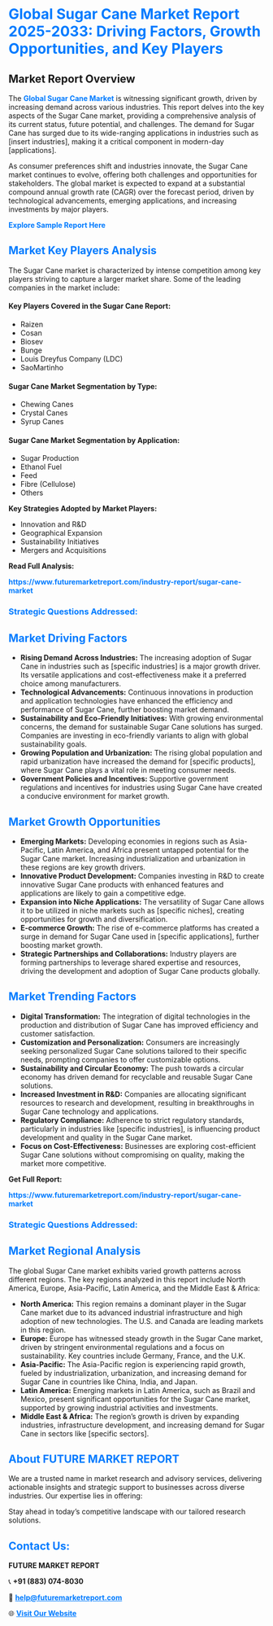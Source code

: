 <h1 style="color: #007BFF;">Global Sugar Cane Market Report 2025-2033: Driving Factors, Growth Opportunities, and Key Players</h1>

<section id="overview">
<h2>Market Report Overview</h2>
<p>The <a href="https://www.futuremarketreport.com/industry-report/sugar-cane-market" style="color: #007BFF; text-decoration: none;"><strong>Global Sugar Cane Market</strong></a> is witnessing significant growth, driven by increasing demand across various industries. This report delves into the key aspects of the Sugar Cane market, providing a comprehensive analysis of its current status, future potential, and challenges. The demand for Sugar Cane has surged due to its wide-ranging applications in industries such as [insert industries], making it a critical component in modern-day [applications].</p>
<p>As consumer preferences shift and industries innovate, the Sugar Cane market continues to evolve, offering both challenges and opportunities for stakeholders. The global market is expected to expand at a substantial compound annual growth rate (CAGR) over the forecast period, driven by technological advancements, emerging applications, and increasing investments by major players.</p>
</section>

<section id="overview">
<p><a href="https://www.futuremarketreport.com/request-sample/reportId=59263" style="color: #007BFF; text-decoration: none;"><strong>Explore Sample Report Here</strong></a></p>
</section>

<section id="key-players">
<h2 style="color: #007BFF;">Market Key Players Analysis</h2>
<p>The Sugar Cane market is characterized by intense competition among key players striving to capture a larger market share. Some of the leading companies in the market include:</p>
<h4>Key Players Covered in the Sugar Cane Report:</h4>
<ul><li>Raizen</li><li>Cosan</li><li>Biosev</li><li>Bunge</li><li>Louis Dreyfus Company (LDC)</li><li>SaoMartinho</li></ul>
<h4>Sugar Cane Market Segmentation by Type:</h4>
<ul><li>Chewing Canes</li><li>Crystal Canes</li><li>Syrup Canes</li></ul>

<h4>Sugar Cane Market Segmentation by Application:</h4>
<ul><li>Sugar Production</li><li>Ethanol Fuel</li><li>Feed</li><li>Fibre (Cellulose)</li><li>Others</li></ul>
<p><strong>Key Strategies Adopted by Market Players:</strong></p>
<ul>
<li>Innovation and R&D</li>
<li>Geographical Expansion</li>
<li>Sustainability Initiatives</li>
<li>Mergers and Acquisitions</li>
</ul>
</section>

<section>
<p><strong>Read Full Analysis: </strong></p><a href="https://www.futuremarketreport.com/industry-report/sugar-cane-market" style="color: #007BFF; text-decoration: none;"><strong>https://www.futuremarketreport.com/industry-report/sugar-cane-market</strong></a>
<h3 style="color: #007BFF;">Strategic Questions Addressed:</h3>
</section>

<section id="driving-factors">
<h2 style="color: #007BFF;">Market Driving Factors</h2>
<ul>
<li><strong>Rising Demand Across Industries:</strong> The increasing adoption of Sugar Cane in industries such as [specific industries] is a major growth driver. Its versatile applications and cost-effectiveness make it a preferred choice among manufacturers.</li>
<li><strong>Technological Advancements:</strong> Continuous innovations in production and application technologies have enhanced the efficiency and performance of Sugar Cane, further boosting market demand.</li>
<li><strong>Sustainability and Eco-Friendly Initiatives:</strong> With growing environmental concerns, the demand for sustainable Sugar Cane solutions has surged. Companies are investing in eco-friendly variants to align with global sustainability goals.</li>
<li><strong>Growing Population and Urbanization:</strong> The rising global population and rapid urbanization have increased the demand for [specific products], where Sugar Cane plays a vital role in meeting consumer needs.</li>
<li><strong>Government Policies and Incentives:</strong> Supportive government regulations and incentives for industries using Sugar Cane have created a conducive environment for market growth.</li>
</ul>
</section>

<section id="growth-opportunities">
<h2 style="color: #007BFF;">Market Growth Opportunities</h2>
<ul>
<li><strong>Emerging Markets:</strong> Developing economies in regions such as Asia-Pacific, Latin America, and Africa present untapped potential for the Sugar Cane market. Increasing industrialization and urbanization in these regions are key growth drivers.</li>
<li><strong>Innovative Product Development:</strong> Companies investing in R&D to create innovative Sugar Cane products with enhanced features and applications are likely to gain a competitive edge.</li>
<li><strong>Expansion into Niche Applications:</strong> The versatility of Sugar Cane allows it to be utilized in niche markets such as [specific niches], creating opportunities for growth and diversification.</li>
<li><strong>E-commerce Growth:</strong> The rise of e-commerce platforms has created a surge in demand for Sugar Cane used in [specific applications], further boosting market growth.</li>
<li><strong>Strategic Partnerships and Collaborations:</strong> Industry players are forming partnerships to leverage shared expertise and resources, driving the development and adoption of Sugar Cane products globally.</li>
</ul>
</section>

<section id="trending-factors">
<h2 style="color: #007BFF;">Market Trending Factors</h2>
<ul>
<li><strong>Digital Transformation:</strong> The integration of digital technologies in the production and distribution of Sugar Cane has improved efficiency and customer satisfaction.</li>
<li><strong>Customization and Personalization:</strong> Consumers are increasingly seeking personalized Sugar Cane solutions tailored to their specific needs, prompting companies to offer customizable options.</li>
<li><strong>Sustainability and Circular Economy:</strong> The push towards a circular economy has driven demand for recyclable and reusable Sugar Cane solutions.</li>
<li><strong>Increased Investment in R&D:</strong> Companies are allocating significant resources to research and development, resulting in breakthroughs in Sugar Cane technology and applications.</li>
<li><strong>Regulatory Compliance:</strong> Adherence to strict regulatory standards, particularly in industries like [specific industries], is influencing product development and quality in the Sugar Cane market.</li>
<li><strong>Focus on Cost-Effectiveness:</strong> Businesses are exploring cost-efficient Sugar Cane solutions without compromising on quality, making the market more competitive.</li>
</ul>
</section>

<section>
<p><strong>Get Full Report: </strong></p><a href="https://www.futuremarketreport.com/industry-report/sugar-cane-market" style="color: #007BFF; text-decoration: none;"><strong>https://www.futuremarketreport.com/industry-report/sugar-cane-market</strong></a>
<h3 style="color: #007BFF;">Strategic Questions Addressed:</h3>
</section>


<section id="regional-analysis">
<h2 style="color: #007BFF;">Market Regional Analysis</h2>
<p>The global Sugar Cane market exhibits varied growth patterns across different regions. The key regions analyzed in this report include North America, Europe, Asia-Pacific, Latin America, and the Middle East & Africa:</p>
<ul>
<li><strong>North America:</strong> This region remains a dominant player in the Sugar Cane market due to its advanced industrial infrastructure and high adoption of new technologies. The U.S. and Canada are leading markets in this region.</li>
<li><strong>Europe:</strong> Europe has witnessed steady growth in the Sugar Cane market, driven by stringent environmental regulations and a focus on sustainability. Key countries include Germany, France, and the U.K.</li>
<li><strong>Asia-Pacific:</strong> The Asia-Pacific region is experiencing rapid growth, fueled by industrialization, urbanization, and increasing demand for Sugar Cane in countries like China, India, and Japan.</li>
<li><strong>Latin America:</strong> Emerging markets in Latin America, such as Brazil and Mexico, present significant opportunities for the Sugar Cane market, supported by growing industrial activities and investments.</li>
<li><strong>Middle East & Africa:</strong> The region’s growth is driven by expanding industries, infrastructure development, and increasing demand for Sugar Cane in sectors like [specific sectors].</li>
</ul>
</section>

<footer>
<h2 style="color: #007BFF;">About FUTURE MARKET REPORT</h2>
<p>We are a trusted name in market research and advisory services, delivering actionable insights and strategic support to businesses across diverse industries. Our expertise lies in offering:</p>

<p>Stay ahead in today’s competitive landscape with our tailored research solutions.</p>

<h2 style="color: #007BFF;">Contact Us:</h2>
<p><strong>FUTURE MARKET REPORT</strong></p>
<p>📞 <strong>+91 (883) 074-8030</strong></p>
<p>📧 <strong><a href="mailto:help@futuremarketreport.com" style="color: #007BFF;">help@futuremarketreport.com</a></strong></p>
<p>🌐 <strong><a href="https://www.futuremarketreport.com/" style="color: #007BFF;">Visit Our Website</a></strong></p>
</footer>